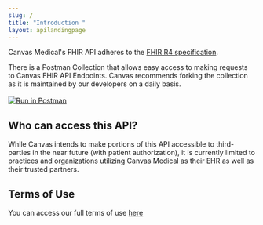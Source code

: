 ```yaml
---
slug: /
title: "Introduction "
layout: apilandingpage
---
```


Canvas Medical's FHIR API adheres to the [FHIR R4 specification](http://hl7.org/fhir/R4/).



There is a Postman Collection that allows easy access to making requests to Canvas FHIR API Endpoints. Canvas recommends forking the collection as it is maintained by our developers on a daily basis. 
<br>
<br>
[![Run in Postman](https://run.pstmn.io/button.svg)](https://www.postman.com/canvasmedical/workspace/canvas-medical-public-documentation)

## Who can access this API?
While Canvas intends to make portions of this API accessible to third-parties in the near future (with patient authorization), it is currently limited to practices and organizations utilizing Canvas Medical as their EHR as well as their trusted partners.

## Terms of Use
You can access our full terms of use [here](/api/terms-of-use)
